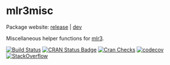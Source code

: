 # mlr3misc

Package website: [release](https://mlr3misc.mlr-org.com/) | [dev](https://mlr3misc.mlr-org.com/dev)

Miscellaneous helper functions for [mlr3](https://mlr3.mlr-org.com).

<!-- badges: start -->
[![Build Status](https://img.shields.io/travis/mlr-org/mlr3misc/master?label=Linux&logo=travis&style=flat-square)](https://travis-ci.org/mlr-org/mlr3misc)
[![CRAN Status Badge](https://www.r-pkg.org/badges/version-ago/mlr3misc)](https://cran.r-project.org/package=mlr3misc)
[![Cran Checks](https://cranchecks.info/badges/worst/mlr3misc)](https://cran.r-project.org/web/checks/check_results_mlr3misc.html)
[![codecov](https://codecov.io/gh/mlr-org/mlr3misc/branch/master/graph/badge.svg)](https://codecov.io/gh/mlr-org/mlr3misc)
[![StackOverflow](https://img.shields.io/badge/stackoverflow-mlr3-orange.svg)](https://stackoverflow.com/questions/tagged/mlr3)
<!-- badges: end -->

